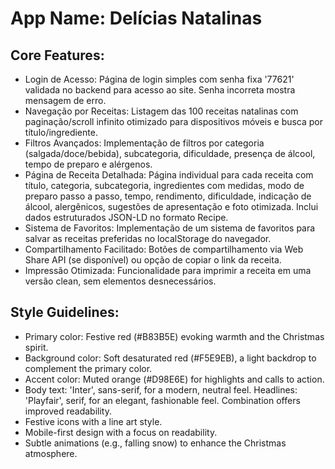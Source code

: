 # **App Name**: Delícias Natalinas

## Core Features:

- Login de Acesso: Página de login simples com senha fixa '77621' validada no backend para acesso ao site. Senha incorreta mostra mensagem de erro.
- Navegação por Receitas: Listagem das 100 receitas natalinas com paginação/scroll infinito otimizado para dispositivos móveis e busca por título/ingrediente.
- Filtros Avançados: Implementação de filtros por categoria (salgada/doce/bebida), subcategoria, dificuldade, presença de álcool, tempo de preparo e alérgenos.
- Página de Receita Detalhada: Página individual para cada receita com título, categoria, subcategoria, ingredientes com medidas, modo de preparo passo a passo, tempo, rendimento, dificuldade, indicação de álcool, alergênicos, sugestões de apresentação e foto otimizada. Inclui dados estruturados JSON-LD no formato Recipe.
- Sistema de Favoritos: Implementação de um sistema de favoritos para salvar as receitas preferidas no localStorage do navegador.
- Compartilhamento Facilitado: Botões de compartilhamento via Web Share API (se disponível) ou opção de copiar o link da receita.
- Impressão Otimizada: Funcionalidade para imprimir a receita em uma versão clean, sem elementos desnecessários.

## Style Guidelines:

- Primary color: Festive red (#B83B5E) evoking warmth and the Christmas spirit.
- Background color: Soft desaturated red (#F5E9EB), a light backdrop to complement the primary color.
- Accent color: Muted orange (#D98E6E) for highlights and calls to action.
- Body text: 'Inter', sans-serif, for a modern, neutral feel. Headlines: 'Playfair', serif, for an elegant, fashionable feel. Combination offers improved readability.
- Festive icons with a line art style.
- Mobile-first design with a focus on readability.
- Subtle animations (e.g., falling snow) to enhance the Christmas atmosphere.